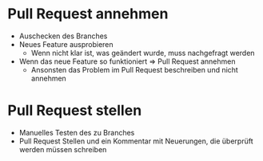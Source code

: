 # Pull Request annehmen
- Auschecken des Branches
- Neues Feature ausprobieren
    - Wenn nicht klar ist, was geändert wurde, muss nachgefragt werden
- Wenn das neue Feature so funktioniert => Pull Request annehmen
    - Ansonsten das Problem im Pull Request beschreiben und nicht annehmen
# Pull Request stellen
- Manuelles Testen des zu Branches
- Pull Request Stellen und ein Kommentar mit Neuerungen, die überprüft werden müssen schreiben
